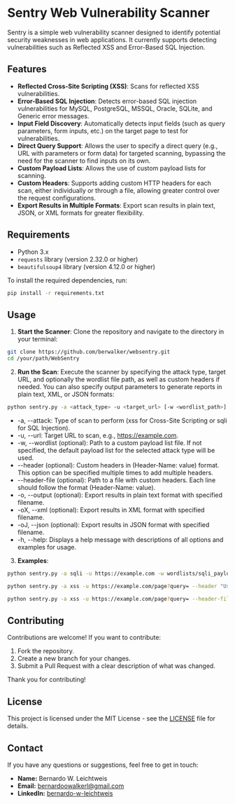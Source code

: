 # Sentry Web Vulnerability Scanner

Sentry is a simple web vulnerability scanner designed to identify potential security weaknesses in web applications. It currently supports detecting vulnerabilities such as Reflected XSS and Error-Based SQL Injection.

## Features

- **Reflected Cross-Site Scripting (XSS)**: Scans for reflected XSS vulnerabilities.
- **Error-Based SQL Injection**: Detects error-based SQL injection vulnerabilities for MySQL, PostgreSQL, MSSQL, Oracle, SQLite, and Generic error messages.
- **Input Field Discovery**: Automatically detects input fields (such as query parameters, form inputs, etc.) on the target page to test for vulnerabilities.
- **Direct Query Support**: Allows the user to specify a direct query (e.g., URL with parameters or form data) for targeted scanning, bypassing the need for the scanner to find inputs on its own.
- **Custom Payload Lists**: Allows the use of custom payload lists for scanning.
- **Custom Headers**: Supports adding custom HTTP headers for each scan, either individually or through a file, allowing greater control over the request configurations.
- **Export Results in Multiple Formats**: Export scan results in plain text, JSON, or XML formats for greater flexibility.

## Requirements

- Python 3.x
- `requests` library (version 2.32.0 or higher)
- `beautifulsoup4` library (version 4.12.0 or higher)

To install the required dependencies, run:

```bash
pip install -r requirements.txt
```

## Usage

1. **Start the Scanner**: Clone the repository and navigate to the directory in your terminal:

```bash
git clone https://github.com/berwalker/websentry.git
cd /your/path/WebSentry
```

2. **Run the Scan**: Execute the scanner by specifying the attack type, target URL, and optionally the wordlist file path, as well as custom headers if needed. You can also specify output parameters to generate reports in plain text, XML, or JSON formats:

```bash
python sentry.py -a <attack_type> -u <target_url> [-w <wordlist_path>] [--header <Header-Name: value>] [--header-file <path_to_header_file>] [-o <output_filename>] [-oX <output_filename>] [-oJ <output_filename>]
```

- -a, --attack: Type of scan to perform (xss for Cross-Site Scripting or sqli for SQL Injection).
- -u, --url: Target URL to scan, e.g., https://example.com.
- -w, --wordlist (optional): Path to a custom payload list file. If not specified, the default payload list for the selected attack type will be used.
- --header (optional): Custom headers in (Header-Name: value) format. This option can be specified multiple times to add multiple headers.
- --header-file (optional): Path to a file with custom headers. Each line should follow the format (Header-Name: value).
- -o, --output (optional): Export results in plain text format with specified filename.
- -oX, --xml (optional): Export results in XML format with specified filename.
- -oJ, --json (optional): Export results in JSON format with specified filename.
- -h, --help: Displays a help message with descriptions of all options and examples for usage.

3. **Examples**:

```bash
python sentry.py -a sqli -u https://example.com -w wordlists/sqli_payloads.txt -o scanner_result.txt
```
```bash
python sentry.py -a xss -u https://example.com/page?query= --header "User-Agent: CustomAgent/1.0" --header "Authorization: token123"
```
```bash
python sentry.py -a xss -u https://example.com/page?query= --header-file headers.txt -oX scanner_result.xml
```


## Contributing

Contributions are welcome! If you want to contribute:

1. Fork the repository.
2. Create a new branch for your changes.
3. Submit a Pull Request with a clear description of what was changed.

Thank you for contributing!

## License

This project is licensed under the MIT License - see the [LICENSE](LICENSE) file for details.

## Contact

If you have any questions or suggestions, feel free to get in touch:

- **Name:** Bernardo W. Leichtweis
- **Email:** [bernardoowalkerl@gmail.com](mailto:bernardoowalkerl@gmail.com)
- **LinkedIn:** [bernardo-w-leichtweis](https://www.linkedin.com/in/bernardo-w-leichtweis)


